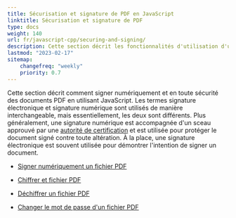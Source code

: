 ```yaml
---
title: Sécurisation et signature de PDF en JavaScript
linktitle: Sécurisation et signature de PDF
type: docs
weight: 140
url: fr/javascript-cpp/securing-and-signing/
description: Cette section décrit les fonctionnalités d'utilisation d'une signature et de sécurisation de votre document PDF en utilisant JavaScript
lastmod: "2023-02-17"
sitemap:
    changefreq: "weekly"
    priority: 0.7
---
```


Cette section décrit comment signer numériquement et en toute sécurité des documents PDF en utilisant JavaScript. Les termes signature électronique et signature numérique sont utilisés de manière interchangeable, mais essentiellement, les deux sont différents. Plus généralement, une signature numérique est accompagnée d'un sceau approuvé par une [autorité de certification](https://en.wikipedia.org/wiki/Certificate_authority) et est utilisée pour protéger le document signé contre toute altération. À la place, une signature électronique est souvent utilisée pour démontrer l'intention de signer un document.

- [Signer numériquement un fichier PDF](/pdf/javascript-cpp/sign-pdf/)
- [Chiffrer et fichier PDF](/pdf/javascript-cpp/encrypt-pdf/)
- [Déchiffrer un fichier PDF](/pdf/javascript-cpp/decrypt-pdf/)

- [Changer le mot de passe d'un fichier PDF](/pdf/javascript-cpp/change-password-pdf/)